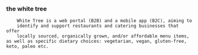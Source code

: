 ### the white tree

        White Tree is a web portal (B2B) and a mobile app (B2C), aiming to
        identify and support restaurants and catering businesses that offer
        locally sourced, organically grown, and/or affordable menu items, as well as specific dietary choices: vegetarian, vegan, gluten-free, keto, paleo etc.
